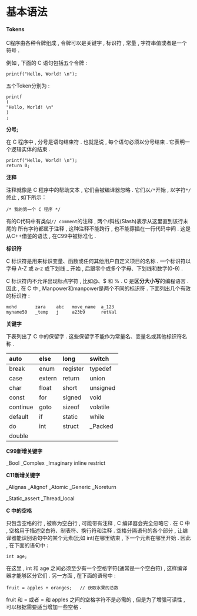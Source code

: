 # 基本语法

#### Tokens

C程序由各种令牌组成 , 令牌可以是关键字 , 标识符 , 常量 , 字符串值或者是一个符号 .

例如 , 下面的 C 语句包括五个令牌 :

```
printf("Hello, World! \n");
```

五个Token分别为 :

```
printf
(
"Hello, World! \n"
)
;
```

**分号;**

在 C 程序中 , 分号是语句结束符 . 也就是说 , 每个语句必须以分号结束 . 它表明一个逻辑实体的结束 .

```
printf("Hello, World! \n");
return 0;
```

**注释**

注释就像是 C 程序中的帮助文本 , 它们会被编译器忽略 . 它们以`/*`开始 , 以字符`*/`终止 , 如下所示：

```
/* 我的第一个 C 程序 */
```

有的C代码中有类似`// comment`的注释 , 两个/斜线\(Slash\)表示从这里直到该行末尾的 所有字符都属于注释 , 这种注释不能跨行 , 也不能穿插在一行代码中间 . 这是从C++借鉴的语法 , 在C99中被标准化 . 

**标识符**

C 标识符是用来标识变量、函数或任何其他用户自定义项目的名称 . 一个标识符以字母 A-Z 或 a-z 或下划线 \_ 开始 , 后跟零个或多个字母、下划线和数字\(0-9\) .

C 标识符内不允许出现标点字符 , 比如@、$ 和 % . C 是**区分大小写**的编程语言 . 因此 , 在 C 中 , Manpower和manpower是两个不同的标识符 . 下面列出几个有效的标识符 :

```
mohd       zara    abc   move_name  a_123
myname50   _temp   j     a23b9      retVal
```

**关键字**

下表列出了 C 中的保留字 . 这些保留字不能作为常量名、变量名或其他标识符名称 .

| auto | else | long | switch |
| :--- | :--- | :--- | :--- |
| break | enum | register | typedef |
| case | extern | return | union |
| char | float | short | unsigned |
| const | for | signed | void |
| continue | goto | sizeof | volatile |
| default | if | static | while |
| do | int | struct | \_Packed |
| double |  |  |  |

**C99新增关键字**

\_Bool	\_Complex	\_Imaginary	inline	restrict

**C11新增关键字**

\_Alignas	\_Alignof	\_Atomic	\_Generic	\_Noreturn

\_Static\_assert	\_Thread\_local

**C 中的空格**

只包含空格的行 , 被称为空白行 , 可能带有注释 , C 编译器会完全忽略它 . 在 C 中 , 空格用于描述空白符、制表符、换行符和注释 . 空格分隔语句的各个部分 , 让编译器能识别语句中的某个元素\(比如 int\)在哪里结束 , 下一个元素在哪里开始 . 因此 , 在下面的语句中 : 

```
int age;
```

在这里 , int 和 age 之间必须至少有一个空格字符\(通常是一个空白符\) , 这样编译器才能够区分它们 . 另一方面 , 在下面的语句中 : 

```
fruit = apples + oranges;   // 获取水果的总数
```

fruit 和 = 或者 = 和 apples 之间的空格字符不是必需的 , 但是为了增强可读性 , 可以根据需要适当增加一些空格 . 



